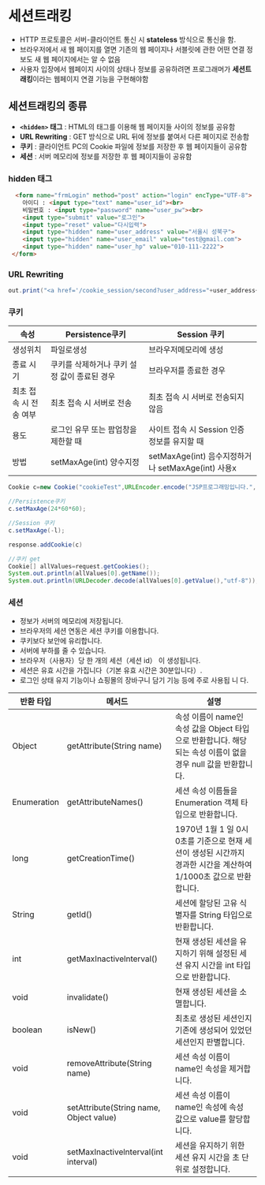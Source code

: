 # 세션트래킹

* HTTP 프로토콜은 서버-클라이언트 통신 시 **stateless** 방식으로 통신을 함.
* 브라우저에서 새 웹 페이지를 열면 기존의 웹 페이지나 서블릿에 관한 어떤 연결 정보도 새 웹 페이지에서는 알 수 없음 
* 사용자 입장에서 웹페이지 사이의 상태나 정보를 공유하려면 프로그래머가 **세션트래킹**이라는 웹페이지 연결 기능을 구현해야함   

## 세션트래킹의 종류 
* **`<hidden>` 태그** : HTML의 <hidden> 태그를 이용해 웹 페이지들 사이의 정보를 공유함 
* **URL Rewriting** : GET 방식으로 URL 뒤에 정보를 붙여서 다른 페이지로 전송함
* **쿠키** : 클라이언트 PC의 Cookie 파일에 정보를 저장한 후 웹 페이지들이 공유함
* **세션** : 서버 메모리에 정보를 저장한 후 웹 페이지들이 공유함

### hidden 태그
```html
  <form name="frmLogin" method="post" action="login" encType="UTF-8">
 	아이디 : <input type="text" name="user_id"><br>
 	비밀번호 : <input type="password" name="user_pw"><br>
 	<input type="submit" value="로그인">
 	<input type="reset" value="다시입력">
 	<input type="hidden" name="user_address" value="서울시 성북구">
 	<input type="hidden" name="user_email" value="test@gmail.com">
 	<input type="hidden" name="user_hp" value="010-111-2222">
 </form>
```

### URL Rewriting
```java
out.print("<a href='/cookie_session/second?user_address="+user_address+"'>두 번째 서블릿으로 보내기</a>");
```

### 쿠키   
|속성|Persistence쿠키|Session 쿠키|
|-|-|-|
|생성위치|파일로생성|브라우저메모리에 생성|
|종료 시기|쿠키를 삭제하거나 쿠키 설정 값이 종료된 경우|브라우저를 종료한 경우|
|최초 접속 시 전송 여부|최초 접속 시 서버로 전송|최초 접속 시 서버로 전송되지 않음|
|용도|로그인 유무 또는 팝업창을 제한할 때|사이트 접속 시 Session 인증 정보를 유지할 때|
|방법|setMaxAge(int) 양수지정|setMaxAge(int) 음수지정하거나 setMaxAge(int) 사용x|

```java
Cookie c=new Cookie("cookieTest",URLEncoder.encode("JSP프로그래밍입니다.","utf-8"));

//Persistence쿠키
c.setMaxAge(24*60*60); 

//Session 쿠키
c.setMaxAge(-l); 

response.addCookie(c)

//쿠키 get
Cookie[] allValues=request.getCookies();		
System.out.println(allValues[0].getName());
System.out.println(URLDecoder.decode(allValues[0].getValue(),"utf-8"));
```
  
### 세션   
* 정보가 서버의 메모리에 저장됩니다.
* 브라우저의 세션 연동은 세션 쿠키를 이용합니다.
* 쿠키보다 보안에 유리합니다.
* 서버에 부하를 줄 수 있습니다.
* 브라우저（사용자）당 한 개의 세션（세션 id） 이 생성됩니다.
* 세션은 유효 시간을 가집니다（기본 유효 시간은 30분입니다）.
* 로그인 상태 유지 기능이나 쇼핑몰의 장바구니 담기 기능 등에 주로 사용됩 니 다.

|반환 타입| 메서드 |설명|
|-|-|-|
|Object| getAttribute(String name)| 속성 이름이 name인 속성 값을 Object 타입으로 반환합니다. 해당되는 속성 이름이 없을 경우 null 값을 반환합니다.|
|Enumeration| getAttributeNames()| 세션 속성 이름들을 Enumeration 객체 타입으로 반환합니다.|
|long| getCreationTime() |1970년 1월 1 일 0시 0초를 기준으로 현재 세션이 생성된 시간까지 경과한 시간을 계산하여 1/1000초 값으로 반환합니다.|
|String| getId() |세션에 할당된 고유 식별자를 String 타입으로 반환합니다.|
|int| getMaxInactivelnterval()|현재 생성된 세션을 유지하기 위해 설정된 세션 유지 시간을 int 타입으로 반환합니다.|
|void| invalidate() |현재 생성된 세션을 소멸합니다.|
|boolean| isNew() |최초로 생성된 세션인지 기존에 생성되어 있었던 세션인지 판별합니다.|
|void| removeAttribute(String name)|세션 속성 이름이 name인 속성을 제거합니다.|
|void| setAttribute(String name, Object value)|세션 속성 이름이 name인 속성에 속성 값으로 value를 할당합니다.|
|void| setMaxInactivelnterval(int interval)|세션을 유지하기 위한 세션 유지 시간을 초 단위로 설정합니다.|
